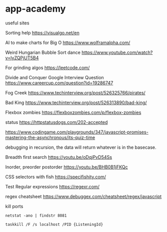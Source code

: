 # app-academy

useful sites

Sorting help
https://visualgo.net/en

AI to make charts for Big O
https://www.wolframalpha.com/

Weird Hungarian Bubble Sort dance
https://www.youtube.com/watch?v=lyZQPjUT5B4

For grinding algos
https://leetcode.com/

Divide and Conquer Google Interview Question
https://www.careercup.com/question?id=19286747

Fog Creek
https://www.techinterview.org/post/526325766/pirates/

Bad King
https://www.techinterview.org/post/526313890/bad-king/

Flexbox zombies
https://flexboxzombies.com/p/flexbox-zombies

status
https://httpstatusdogs.com/202-accepted

https://www.codingame.com/playgrounds/347/javascript-promises-mastering-the-asynchronous/its-quiz-time

debugging
in recursion, the data will return whatever is in the basecase.

Breadth first search
https://youtu.be/oDqjPvD54Ss

Inorder, preorder postorder
https://youtu.be/BHB0B1jFKQc

CSS selectors with fish
https://specifishity.com/

Test Regular expressions
https://regexr.com/

regex cheatsheet
https://www.debuggex.com/cheatsheet/regex/javascript


kill ports

```netstat -ano | findstr 8081```

```taskkill /F /s localhost /PID {ListeningId}```

